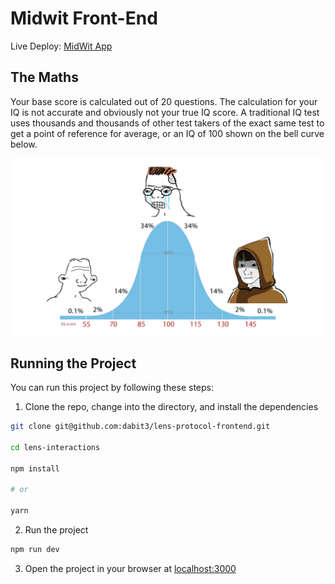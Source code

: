 # Midwit Front-End

Live Deploy: [MidWit App](https://midwit-front-end.vercel.app/)

## The Maths

Your base score is calculated out of 20 questions. The calculation for your IQ is not accurate and obviously not your true IQ score. A traditional IQ test uses thousands and thousands of other test takers of the exact same test to get a point of reference for average, or an IQ of 100 shown on the bell curve below.

![IQ Bell Curve](src/assets/iq_curve.jpeg)

## Running the Project

You can run this project by following these steps:

1. Clone the repo, change into the directory, and install the dependencies

```sh
git clone git@github.com:dabit3/lens-protocol-frontend.git

cd lens-interactions

npm install

# or

yarn
```

2. Run the project

```sh
npm run dev
```

3. Open the project in your browser at [localhost:3000](http://localhost:3000/)
